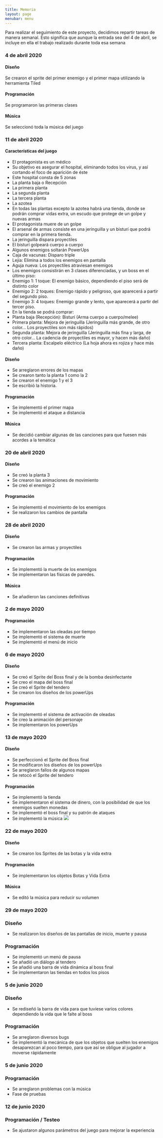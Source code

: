 ```yaml
---
title: Memoria
layout: page
menubar: menu
---
```

Para realizar el seguimiento de este proyecto, decidimos repartir tareas de manera semanal. 
Esto significa que aunque la entrada sea del 4 de abril, se incluye en ella el trabajo realizado durante toda esa semana

### 4 de abril 2020
#### Diseño
Se crearon el sprite del primer enemigo y el primer mapa utilizando la herramienta Tiled
#### Programación
Se programaron las primeras clases
#### Música
Se seleccionó toda la música del juego
### 11 de abril 2020
#### Características del juego
* El protagonista es un médico
* Su objetivo es asegurar el hospital, eliminando todos los virus, y así cortando el foco de aparición de éste
* Este hospital consta de 5 zonas
 * La planta baja o Recepción
 * La primera planta
 * La segunda planta
 * La tercera planta
 * La azotea
* En todas las plantas excepto la azotea habrá una tienda, donde se podrán comprar vidas extra, un escudo que protege de un golpe  y nuevas armas
* El protagonista muere de un golpe
* El arsenal de armas consiste en una jeringuilla y un bisturí que podrá comprar en la primera tienda.
 * La jeringuilla dispara proyectiles
 * El bisturí golpeará cuerpo a cuerpo
* Algunos enemigos soltarán PowerUps
 * Caja de vacunas: Disparo triple
 * Lejía: Elimina a todos los enemigos en pantalla
 * Aguja nueva: Los proyectiles atraviesan enemigos
* Los enemigos consistirán en 3 clases diferenciadas, y un boss en el último piso:
 * Enemigo 1: 1 toque: El enemigo básico, dependiendo el piso será de distinto color
 * Enemigo 2: 2 toques: Enemigo rápido y peligroso, que aparecerá a partir del segundo piso.
 * Enemigo 3: 4 toques: Enemigo grande y lento, que aparecerá a partir del tercer piso.
* En la tienda se podrá comprar:
 * Planta baja (Recepción): Bisturí (Arma cuerpo a cuerpo/melee)
 * Primera planta: Mejora de jeringuilla (Jeringuilla más grande, de otro color… Los proyectiles son más rápidos)
 * Segunda planta:  Mejora de jeringuilla (Jeringuilla más fina y larga, de otro color… La cadencia de proyectiles es mayor, y hacen más daño)
 * Tercera planta: Escalpelo eléctrico (La hoja ahora es rojiza y hace más daño)
#### Diseño
* Se arreglaron errores de los mapas
* Se crearon tanto la planta 1 como la 2
* Se crearon el enemigo 1 y el 3
* Se escribió la historia.
#### Programación
* Se implementó el primer mapa
* Se implementó el ataque a distancia
#### Música
* Se decidió cambiar algunas de las canciones para que fuesen más acordes a la temática
### 20 de abril 2020
#### Diseño
* Se creó la planta 3
* Se crearon las animaciones de movimiento
* Se creó el enemigo 2
#### Programación
* Se implementó el movimiento de los enemigos
* Se realizaron los cambios de pantalla
### 28 de abril 2020
#### Diseño
* Se crearon las armas y proyectiles
#### Programación
* Se implementó la muerte de los enemigos
* Se implementaron las físicas de paredes.
#### Música
* Se añadieron las canciones definitivas
### 2 de mayo 2020
#### Programación
* Se implementaron las oleadas por tiempo
* Se implementó el sistema de muerte
* Se implementó el menú de inicio
### 6 de mayo 2020
#### Diseño
* Se creó el Sprite del Boss final y de la bomba desinfectante
* Se creo el mapa del boss final
* Se creó el Sprite del tendero
* Se crearon los diseños de los powerUps
#### Programación
* Se implementó el sistema de activación de oleadas
* Se creo la animación del personaje
* Se implementaron los powerUps
### 13 de mayo 2020
#### Diseño
* Se perfeccionó el Sprite del Boss final
* Se modificaron los diseños de los powerUps
* Se arreglaron fallos de algunos mapas
* Se retocó el Sprite del tendero
#### Programación
* Se implementó la tienda
* Se implementaron el sistema de dinero, con la posibilidad de que los enemigos suelten monedas
* Se implementó el boss final y su patrón de ataques
* Se implementó la música
![](/images/boss.png)
### 22 de mayo 2020
#### Diseño
* Se crearon los Sprites de las botas y la vida extra
#### Programación
* Se implementaron los objetos Botas y Vida Extra
#### Música
* Se editó la música para reducir su volumen
### 29 de mayo 2020
### Diseño
* Se realizaron los diseños de las pantallas de inicio, muerte y pausa
### Programación
* Se implementó un menú de pausa
* Se añadió un diálogo al tendero
* Se añadió una barra de vida dinámica al boss final
* Se implementaron las tiendas en todos los pisos
### 5 de junio 2020
### Diseño
* Se rediseñó la barra de vida para que tuviese varios colores dependiendo la vida que le falte al boss
### Programación
* Se arreglaron diversos bugs
* Se implementó la mecánica de que los objetos que suelten los enemigos desaparezcan al poco tiempo, para que así se obligue al jugador a moverse
rápidamente
### 5 de junio 2020
### Programación
* Se arreglaron problemas con la música
* Fase de pruebas
### 12 de junio 2020
### Programación / Testeo
* Se ajustaron algunos parámetros del juego para mejorar la experiencia